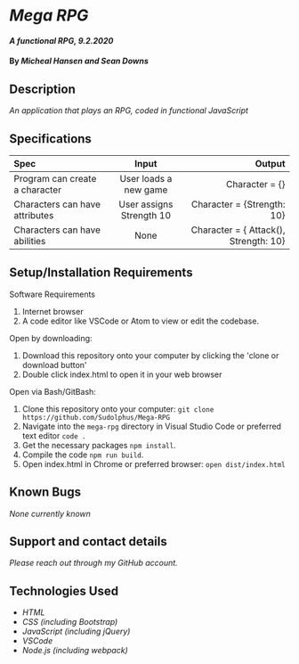 # _Mega RPG_

#### _A functional RPG, 9.2.2020_

#### By _**Micheal Hansen and Sean Downs**_

## Description

_An application that plays an RPG, coded in functional JavaScript_

## Specifications

| Spec | Input | Output |
| :--- | :---: | ---: |
| Program can create a character | User loads a new game | Character = {} |
| Characters can have attributes | User assigns Strength 10 | Character = {Strength: 10} |
| Characters can have abilities | None | Character = { Attack(), Strength: 10} |


## Setup/Installation Requirements

Software Requirements
1. Internet browser
2. A code editor like VSCode or Atom to view or edit the codebase.

Open by downloading:
1. Download this repository onto your computer by clicking the 'clone or download button'
2. Double click index.html to open it in your web browser

Open via Bash/GitBash:
1. Clone this repository onto your computer:
`git clone https://github.com/Sudolphus/Mega-RPG`
1. Navigate into the `mega-rpg` directory in Visual Studio Code or preferred text editor
`code .`
3. Get the necessary packages `npm install`.
4. Compile the code `npm run build`.
5. Open index.html in Chrome or preferred browser:
`open dist/index.html`

## Known Bugs

_None currently known_

## Support and contact details

_Please reach out through my GitHub account._

## Technologies Used

* _HTML_
* _CSS (including Bootstrap)_
* _JavaScript (including jQuery)_
* _VSCode_
* _Node.js (including webpack)_